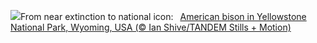 ![](https://www.bing.com/th?id=OHR.BisonYellowstone_EN-GB0992143325_UHD.jpg&w=1000)From near extinction to national icon:&nbsp;&ensp;[American bison in Yellowstone National Park, Wyoming, USA (© Ian Shive/TANDEM Stills + Motion)](https://www.bing.com/th?id=OHR.BisonYellowstone_EN-GB0992143325_UHD.jpg)
<br><br/>
